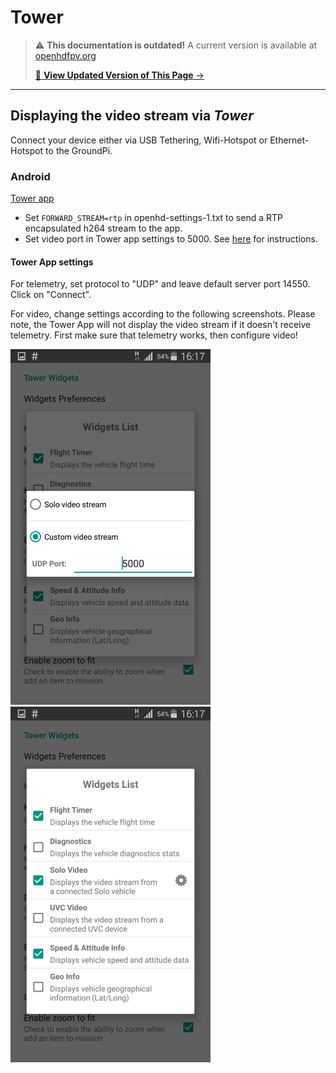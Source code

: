 # Tower

<!-- LEGACY DOCUMENTATION NOTICE -->
> ⚠️ **This documentation is outdated!** A current version is available at [openhdfpv.org](https://openhdfpv.org)
> 
> [📖 **View Updated Version of This Page** →](https://openhdfpv.org)

---


## Displaying the video stream via _**Tower**_

Connect your device either via USB Tethering, Wifi-Hotspot or Ethernet-Hotspot to the GroundPi.

### Android

[Tower app](https://github.com/DroidPlanner/Tower/releases)

* Set `FORWARD_STREAM=rtp` in openhd-settings-1.txt to send a RTP encapsulated h264 stream to the app.
* Set video port in Tower app settings to 5000. See [here](https://github.com/DroidPlanner/Tower/wiki/Custom-video-stream) for instructions.

#### Tower App settings

For telemetry, set protocol to "UDP" and leave default server port 14550. Click on "Connect".

For video, change settings according to the following screenshots. Please note, the Tower App will not display the video stream if it doesn't receive telemetry. First make sure that telemetry works, then configure video!

![Tower\_Settings\_Android\_2\_sm.png](../.gitbook/assets/Tower_Settings_Android_1_sm.png) 
![Tower\_Settings\_Android\_2\_sm.png](../.gitbook/assets/Tower_Settings_Android_2_sm.png)

